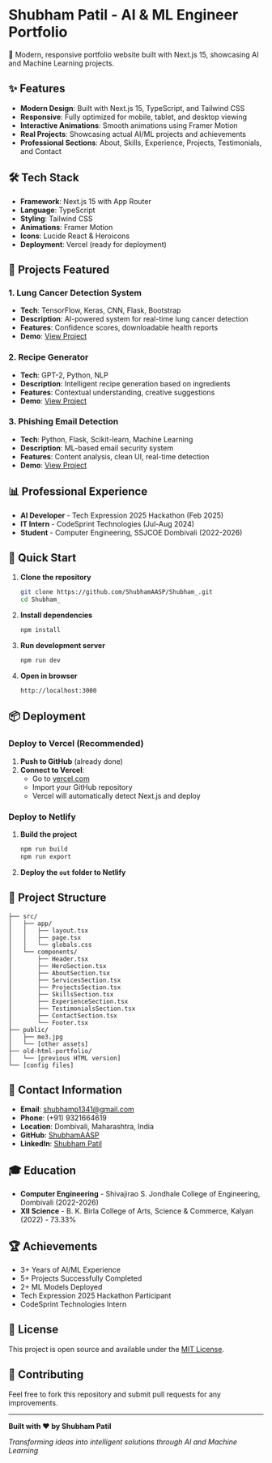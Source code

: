# Shubham Patil - AI & ML Engineer Portfolio

🚀 Modern, responsive portfolio website built with Next.js 15, showcasing AI and Machine Learning projects.

## ✨ Features

- **Modern Design**: Built with Next.js 15, TypeScript, and Tailwind CSS
- **Responsive**: Fully optimized for mobile, tablet, and desktop viewing
- **Interactive Animations**: Smooth animations using Framer Motion
- **Real Projects**: Showcasing actual AI/ML projects and achievements
- **Professional Sections**: About, Skills, Experience, Projects, Testimonials, and Contact

## 🛠️ Tech Stack

- **Framework**: Next.js 15 with App Router
- **Language**: TypeScript
- **Styling**: Tailwind CSS
- **Animations**: Framer Motion
- **Icons**: Lucide React & Heroicons
- **Deployment**: Vercel (ready for deployment)

## 🎯 Projects Featured

### 1. Lung Cancer Detection System
- **Tech**: TensorFlow, Keras, CNN, Flask, Bootstrap
- **Description**: AI-powered system for real-time lung cancer detection
- **Features**: Confidence scores, downloadable health reports
- **Demo**: [View Project](https://shubhamaasp.github.io/AI_Lungs_Cancer_Detection/)

### 2. Recipe Generator
- **Tech**: GPT-2, Python, NLP
- **Description**: Intelligent recipe generation based on ingredients
- **Features**: Contextual understanding, creative suggestions
- **Demo**: [View Project](https://shubhamaasp.github.io/Ingredients_Based_Recipe_Generator/)

### 3. Phishing Email Detection
- **Tech**: Python, Flask, Scikit-learn, Machine Learning
- **Description**: ML-based email security system
- **Features**: Content analysis, clean UI, real-time detection
- **Demo**: [View Project](https://shubhamaasp.github.io/Phishing_mail_detection/)

## 📊 Professional Experience

- **AI Developer** - Tech Expression 2025 Hackathon (Feb 2025)
- **IT Intern** - CodeSprint Technologies (Jul-Aug 2024)
- **Student** - Computer Engineering, SSJCOE Dombivali (2022-2026)

## 🚀 Quick Start

1. **Clone the repository**
   ```bash
   git clone https://github.com/ShubhamAASP/Shubham_.git
   cd Shubham_
   ```

2. **Install dependencies**
   ```bash
   npm install
   ```

3. **Run development server**
   ```bash
   npm run dev
   ```

4. **Open in browser**
   ```
   http://localhost:3000
   ```

## 📦 Deployment

### Deploy to Vercel (Recommended)

1. **Push to GitHub** (already done)
2. **Connect to Vercel**:
   - Go to [vercel.com](https://vercel.com)
   - Import your GitHub repository
   - Vercel will automatically detect Next.js and deploy

### Deploy to Netlify

1. **Build the project**
   ```bash
   npm run build
   npm run export
   ```

2. **Deploy the `out` folder to Netlify**

## 📁 Project Structure

```
├── src/
│   ├── app/
│   │   ├── layout.tsx
│   │   ├── page.tsx
│   │   └── globals.css
│   └── components/
│       ├── Header.tsx
│       ├── HeroSection.tsx
│       ├── AboutSection.tsx
│       ├── ServicesSection.tsx
│       ├── ProjectsSection.tsx
│       ├── SkillsSection.tsx
│       ├── ExperienceSection.tsx
│       ├── TestimonialsSection.tsx
│       ├── ContactSection.tsx
│       └── Footer.tsx
├── public/
│   ├── me3.jpg
│   └── [other assets]
├── old-html-portfolio/
│   └── [previous HTML version]
└── [config files]
```

## 📧 Contact Information

- **Email**: shubhamp1341@gmail.com
- **Phone**: (+91) 9321664619
- **Location**: Dombivali, Maharashtra, India
- **GitHub**: [ShubhamAASP](https://github.com/ShubhamAASP)
- **LinkedIn**: [Shubham Patil](https://linkedin.com/in/shubham-patil)

## 🎓 Education

- **Computer Engineering** - Shivajirao S. Jondhale College of Engineering, Dombivali (2022-2026)
- **XII Science** - B. K. Birla College of Arts, Science & Commerce, Kalyan (2022) - 73.33%

## 🏆 Achievements

- 3+ Years of AI/ML Experience
- 5+ Projects Successfully Completed
- 2+ ML Models Deployed
- Tech Expression 2025 Hackathon Participant
- CodeSprint Technologies Intern

## 📄 License

This project is open source and available under the [MIT License](LICENSE).

## 🤝 Contributing

Feel free to fork this repository and submit pull requests for any improvements.

---

**Built with ❤️ by Shubham Patil**

*Transforming ideas into intelligent solutions through AI and Machine Learning*
